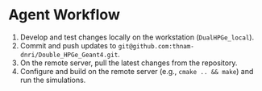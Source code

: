# Agent Workflow

1. Develop and test changes locally on the workstation (`DualHPGe_local`).
2. Commit and push updates to `git@github.com:thnam-dnri/Double_HPGe_Geant4.git`.
3. On the remote server, pull the latest changes from the repository.
4. Configure and build on the remote server (e.g., `cmake .. && make`) and run the simulations.
